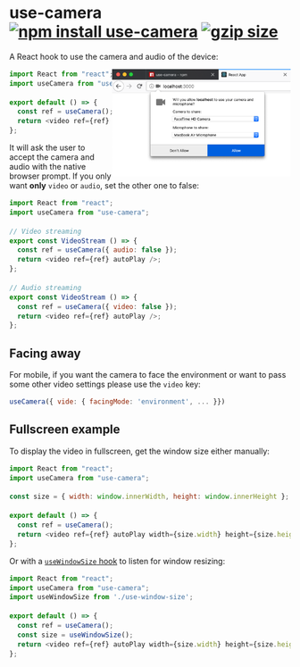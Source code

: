 # use-camera [![npm install use-camera](https://img.shields.io/badge/npm%20install-use--camera-blue.svg)](https://www.npmjs.com/package/use-camera) [![gzip size](https://img.badgesize.io/franciscop/use-camera/master/index.min.js.svg?compression=gzip)](https://github.com/franciscop/use-camera/blob/master/index.min.js)

A React hook to use the camera and audio of the device:

<img align="right" width="320" src="https://raw.githubusercontent.com/franciscop/use-camera/master/assets/prompt.png" />

```js
import React from "react";
import useCamera from "use-camera";

export default () => {
  const ref = useCamera();
  return <video ref={ref} autoPlay />;
};
```

It will ask the user to accept the camera and audio with the native browser prompt. If you only want **only** `video` or `audio`, set the other one to false:

```js
import React from "react";
import useCamera from "use-camera";

// Video streaming
export const VideoStream () => {
  const ref = useCamera({ audio: false });
  return <video ref={ref} autoPlay />;
};

// Audio streaming
export const VideoStream () => {
  const ref = useCamera({ video: false });
  return <video ref={ref} autoPlay />;
};
```

## Facing away

For mobile, if you want the camera to face the environment or want to pass some other video settings please use the `video` key:

```js
useCamera({ vide: { facingMode: 'environment', ... }})
```


## Fullscreen example

To display the video in fullscreen, get the window size either manually:

```js
import React from "react";
import useCamera from "use-camera";

const size = { width: window.innerWidth, height: window.innerHeight };

export default () => {
  const ref = useCamera();
  return <video ref={ref} autoPlay width={size.width} height={size.height} />;
};
```

Or with a [`useWindowSize` hook](https://usehooks.com/useWindowSize/) to listen for window resizing:

```js
import React from "react";
import useCamera from "use-camera";
import useWindowSize from './use-window-size';

export default () => {
  const ref = useCamera();
  const size = useWindowSize();
  return <video ref={ref} autoPlay width={size.width} height={size.height} />;
};
```
